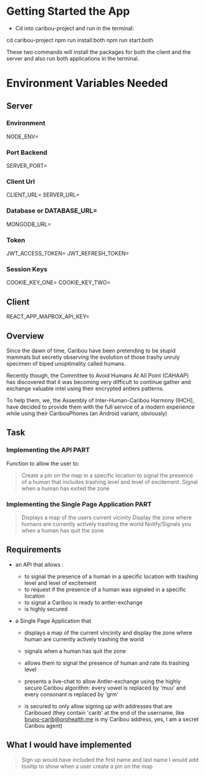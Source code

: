 # Getting Started the App
- Cd into caribou-project and run in the terminal:

cd caribou-project
npm run install:both
npm run start:both

These two commands will install the packages for both the client and the server and also run both applications in the terminal.

# Environment Variables Needed
## Server
### Environment
NODE_ENV=
### Port Backend
SERVER_PORT=
### Client Url
CLIENT_URL=
SERVER_URL=
### Database or DATABASE_URL=
MONGODB_URL=
### Token
JWT_ACCESS_TOKEN=
JWT_REFRESH_TOKEN=
### Session Keys
COOKIE_KEY_ONE=
COOKIE_KEY_TWO=


## Client
REACT_APP_MAPBOX_API_KEY=


## Overview
Since the dawn of time, Caribou have been pretending to be stupid mammals but secretly observing the evolution of those
trashy unruly specimen of biped unoptimality called humans.

Recently though, the Committee to Avoid Humans At All Point (CAHAAP) has discovered that it was becoming very difficult
to continue gather and exchange valuable intel using their encrypted antlers patterns.

To help them, we, the Assembly of Inter-Human-Caribou Harmony  (IHCH), have decided to provide them with the full
service of a modern experience while using their CaribouPhones (an Android variant, obviously)


## Task
### Implementing the API PART
Function to allow the user to:
> Create a pin on the map in a specific location to signal the presence of a human that includes trashing level and level of excitement.
> Signal when a human has exited the zone


### Implementing the Single Page Application PART
> Displays a map of the users current vicinity
> Display the zone where humans are currently actively trashing the world
> Notify/Signals you when a human has quit the zone

## Requirements
- an API that allows :
  - to signal the presence of a human in a specific location with trashing level and level of excitement
  - to request if the presence of a human was signaled in a specific location
  - to signal a Caribou is ready to antler-exchange
  - is highly secured

- a Single Page Application that
  - displays a map of the current vincinity and display the zone where human are currently actively trashing the world

  - signals when a human has quit the zone
  - allows them to signal the presence of human and rate its trashing level
  - presents a live-chat to allow Antler-exchange using the highly secure Caribou algorithm: every vowel is replaced by
    'muu' and every consonant is replaced by 'grm'
  - is secured to only allow signing up with addresses that are Cariboued (they contain 'carib' at the end of the
    username, like bruno-carib@orohealth.me is my Caribou address, yes, I am a secret Caribou agent)


## What I would have implemented
> Sign up would have included the first name and last name
> I would add tooltip to show when a user create a pin on the map
